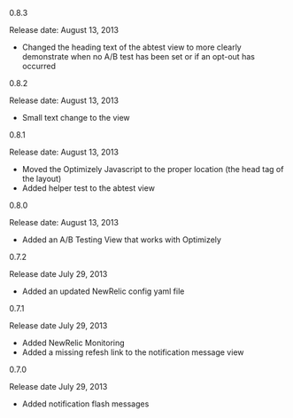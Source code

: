 0.8.3

Release date: August 13, 2013

+ Changed the heading text of the abtest view to more clearly demonstrate when no A/B test has been set or if an opt-out has occurred


0.8.2

Release date: August 13, 2013

+ Small text change to the view


0.8.1

Release date: August 13, 2013

+ Moved the Optimizely Javascript to the proper location (the head tag of the layout)
+ Added helper test to the abtest view


0.8.0

Release date: August 13, 2013

+ Added an A/B Testing View that works with Optimizely


0.7.2

Release date July 29, 2013

+ Added an updated NewRelic config yaml file


0.7.1

Release date July 29, 2013

+ Added NewRelic Monitoring
+ Added a missing refesh link to the notification message view


0.7.0

Release date July 29, 2013

+ Added notification flash messages

